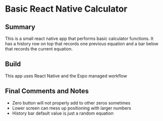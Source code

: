 # Basic React Native Calculator

## Summary

This is a small react native app that performs basic calculator functions. It has a history row on top that records one previous equation and a bar below that records the current equation.

## Build

This app uses React Native and the Expo managed workflow

## Final Comments and Notes

- Zero button will not properly add to other zeros sometimes
- Lower screen can mess up positioning with larger numbers
- History bar default value is just a random equation
